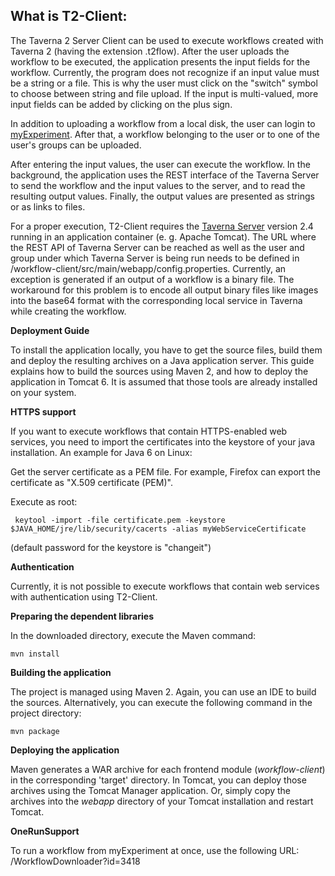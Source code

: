 What is T2-Client:
------------------

The Taverna 2 Server Client can be used to execute workflows created with Taverna 2 (having the extension .t2flow). 
After the user uploads the workflow to be executed, the application presents the input fields
for the workflow. Currently, the program does not recognize if an input value must be 
a string or a file. This is why the user must click on the "switch" symbol to choose between
string and file upload. If the input is multi-valued, more input fields can be added by 
clicking on the plus sign.
	
In addition to uploading a workflow from a local disk, the user can login to 
[myExperiment](http://www.myexperiment.org/ "myExperiment"). After that, a workflow belonging to the user
or to one of the user's groups can be uploaded.
		
After entering the input values, the user can execute the workflow. In the background, the 
application uses the REST interface of the Taverna Server to send the workflow and the input 
values to the server, and to read the resulting output values. Finally, the output values are 
presented as strings or as links to files.
	
For a proper execution, T2-Client requires the [Taverna Server](http://dev.mygrid.org.uk/wiki/display/taverna/Taverna+Server+2.4 "Taverna Server") version 2.4 running in an application container (e. g. Apache Tomcat). 
The URL where the REST API of Taverna Server can be reached as well as the user and group under which Taverna Server is being run needs to be defined in /workflow-client/src/main/webapp/config.properties.
Currently, an exception is generated if an output of a workflow is a binary file. The workaround for this problem is to encode all output binary files like images into the base64 format with the corresponding local service in Taverna while creating the workflow.
	
**Deployment Guide**

To install the application locally, you have to get the source files, build them and deploy the resulting archives on a Java application server. This guide explains how to build the sources 
using Maven 2, and how to deploy the application in Tomcat 6. It is assumed that those tools are 
already installed on your system.
	
**HTTPS support**

If you want to execute workflows that contain HTTPS-enabled web services, you need to
import the certificates into the keystore of your java installation. An example for Java 6
on Linux:

Get the server certificate as a PEM file. For example, Firefox can export the certificate as "X.509 certificate (PEM)".

Execute as root:  

     keytool -import -file certificate.pem -keystore $JAVA_HOME/jre/lib/security/cacerts -alias myWebServiceCertificate
		
(default password for the keystore is "changeit")

**Authentication**

Currently, it is not possible to execute workflows that contain web services with authentication
using T2-Client.

**Preparing the dependent libraries**
	
In the downloaded directory, execute the Maven command:
	
    mvn install
	
	
**Building the application**

The project is managed using Maven 2. Again, you can use an IDE to build the sources.
Alternatively, you can execute the following command in the project directory:
	
    mvn package
	
**Deploying the application**

Maven generates a WAR archive for each frontend module (*workflow-client*) in the corresponding 'target' directory. In Tomcat, you can deploy those archives using the Tomcat Manager application. Or, simply copy the archives into the *webapp* directory of your Tomcat installation and restart Tomcat.

**OneRunSupport**

To run a workflow from myExperiment at once, use the following URL: /WorkflowDownloader?id=3418
